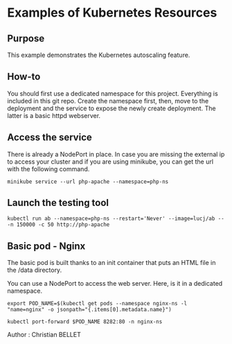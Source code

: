 # Examples of Kubernetes Resources

## Purpose

This example demonstrates the Kubernetes autoscaling feature.

## How-to

You should first use a dedicated namespace for this project. Everything is included in this git repo. Create the namespace first, then, move to the deployment and the service to expose the newly create deployment.
The latter is a basic httpd webserver.

## Access the service

There is already a NodePort in place.
In case you are missing the external ip to access your cluster and if you are using minikube, you can get the url with the following command.

    minikube service --url php-apache --namespace=php-ns

## Launch the testing tool

    kubectl run ab --namespace=php-ns --restart='Never' --image=lucj/ab -- -n 150000 -c 50 http://php-apache

## Basic pod - Nginx

The basic pod is built thanks to an init container that puts an HTML file in the /data directory.

You can use a NodePort to access the web server. Here, is it in a dedicated namespace.

    export POD_NAME=$(kubectl get pods --namespace nginx-ns -l "name=nginx" -o jsonpath="{.items[0].metadata.name}")
    
    kubectl port-forward $POD_NAME 8282:80 -n nginx-ns

    

Author : Christian BELLET
